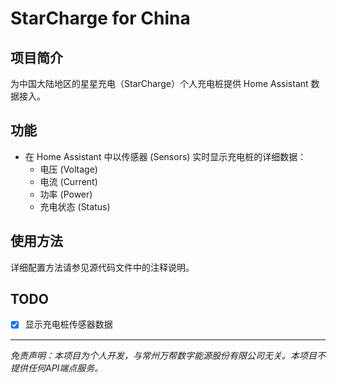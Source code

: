 # StarCharge for China

## 项目简介

为中国大陆地区的星星充电（StarCharge）个人充电桩提供 Home Assistant 数据接入。

## 功能

* 在 Home Assistant 中以传感器 (Sensors) 实时显示充电桩的详细数据：
    * 电压 (Voltage)
    * 电流 (Current)
    * 功率 (Power)
    * 充电状态 (Status)

## 使用方法

详细配置方法请参见源代码文件中的注释说明。

## TODO

- [x] 显示充电桩传感器数据

---

*免责声明：本项目为个人开发，与常州万帮数字能源股份有限公司无关。本项目不提供任何API端点服务。*
